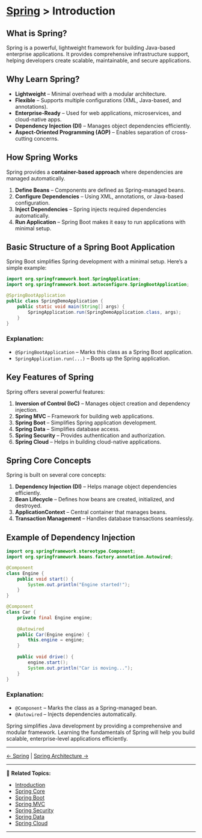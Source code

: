 # [Spring](../) > Introduction

## What is Spring?
Spring is a powerful, lightweight framework for building Java-based enterprise applications. It provides comprehensive infrastructure support, helping developers create scalable, maintainable, and secure applications.

## Why Learn Spring?
- **Lightweight** – Minimal overhead with a modular architecture.
- **Flexible** – Supports multiple configurations (XML, Java-based, and annotations).
- **Enterprise-Ready** – Used for web applications, microservices, and cloud-native apps.
- **Dependency Injection (DI)** – Manages object dependencies efficiently.
- **Aspect-Oriented Programming (AOP)** – Enables separation of cross-cutting concerns.

## How Spring Works
Spring provides a **container-based approach** where dependencies are managed automatically.

1. **Define Beans** – Components are defined as Spring-managed beans.
2. **Configure Dependencies** – Using XML, annotations, or Java-based configuration.
3. **Inject Dependencies** – Spring injects required dependencies automatically.
4. **Run Application** – Spring Boot makes it easy to run applications with minimal setup.

## Basic Structure of a Spring Boot Application
Spring Boot simplifies Spring development with a minimal setup. Here’s a simple example:

```java
import org.springframework.boot.SpringApplication;
import org.springframework.boot.autoconfigure.SpringBootApplication;

@SpringBootApplication
public class SpringDemoApplication {
    public static void main(String[] args) {
        SpringApplication.run(SpringDemoApplication.class, args);
    }
}
```

### Explanation:
- `@SpringBootApplication` – Marks this class as a Spring Boot application.
- `SpringApplication.run(...)` – Boots up the Spring application.

## Key Features of Spring
Spring offers several powerful features:
1. **Inversion of Control (IoC)** – Manages object creation and dependency injection.
2. **Spring MVC** – Framework for building web applications.
3. **Spring Boot** – Simplifies Spring application development.
4. **Spring Data** – Simplifies database access.
5. **Spring Security** – Provides authentication and authorization.
6. **Spring Cloud** – Helps in building cloud-native applications.

## Spring Core Concepts
Spring is built on several core concepts:
1. **Dependency Injection (DI)** – Helps manage object dependencies efficiently.
2. **Bean Lifecycle** – Defines how beans are created, initialized, and destroyed.
3. **ApplicationContext** – Central container that manages beans.
4. **Transaction Management** – Handles database transactions seamlessly.

## Example of Dependency Injection
```java
import org.springframework.stereotype.Component;
import org.springframework.beans.factory.annotation.Autowired;

@Component
class Engine {
    public void start() {
        System.out.println("Engine started!");
    }
}

@Component
class Car {
    private final Engine engine;
    
    @Autowired
    public Car(Engine engine) {
        this.engine = engine;
    }
    
    public void drive() {
        engine.start();
        System.out.println("Car is moving...");
    }
}
```

### Explanation:
- `@Component` – Marks the class as a Spring-managed bean.
- `@Autowired` – Injects dependencies automatically.

Spring simplifies Java development by providing a comprehensive and modular framework. Learning the fundamentals of Spring will help you build scalable, enterprise-level applications efficiently.

---

[← Spring](../) | [Spring Architecture →](../architecture)

---

🔗 **Related Topics:**
- [Introduction](../introduction/)
- [Spring Core](../architecture)
- [Spring Boot](../boot/)
- [Spring MVC](../mvc/)
- [Spring Security](../security/)
- [Spring Data](../data/)
- [Spring Cloud](../cloud/)

---
